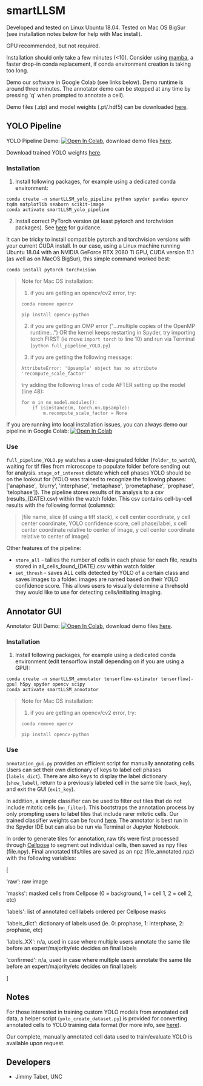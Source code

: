 # smartLLSM
Developed and tested on Linux Ubuntu 18.04. Tested on Mac OS BigSur (see installation notes below for help with Mac install).

GPU recommended, but not required.

Installation should only take a few minutes (<10). Consider using [mamba](https://mamba.readthedocs.io/en/latest/), a faster drop-in conda replacement, if conda environment creation is taking too long.

Demo our software in Google Colab (see links below). Demo runtime is around three minutes. The annotator demo can be stopped at any time by pressing 'q' when prompted to annotate a cell).

Demo files (.zip) and model weights (.pt/.hdf5) can be downloaded [here](https://www.dropbox.com/s/2xwfox4e8mg0jhv/smartLLSM%20Demo%20Data.zip?dl=0&file_subpath=%2FsmartLLSM+Demo+Data).

## YOLO Pipeline

YOLO Pipeline Demo:
[![Open In Colab](https://colab.research.google.com/assets/colab-badge.svg)](https://colab.research.google.com/drive/11YKXvFOAEAKNaunR0JqvFjqtqKtBgaHX?usp=sharing), download demo files [here](https://www.dropbox.com/s/2xwfox4e8mg0jhv/smartLLSM%20Demo%20Data.zip?dl=0&file_subpath=%2FsmartLLSM+Demo+Data%2FYOLO_demo.zip).

Download trained YOLO weights [here](https://www.dropbox.com/s/2xwfox4e8mg0jhv/smartLLSM%20Demo%20Data.zip?dl=0&file_subpath=%2FsmartLLSM+Demo+Data%2FYOLO_weights.pt).

### Installation

1. Install following packages, for example using a dedicated conda environment:

```
conda create -n smartLLSM_yolo_pipeline python spyder pandas opencv tqdm matplotlib seaborn scikit-image
conda activate smartLLSM_yolo_pipeline
```

2. Install correct PyTorch version (at least pytorch and torchvision packages). See [here](https://pytorch.org/get-started/locally/) for guidance.

It can be tricky to install compatible pytorch and torchvision versions with your current CUDA install. In our case, using a Linux machine running Ubuntu 18.04 with an NVIDIA GeForce RTX 2080 Ti GPU, CUDA version 11.1 (as well as on MacOS BigSur), this simple command worked best:

```
conda install pytorch torchvision
```

> Note for Mac OS installation: 
> 
> 1. if you are getting an opencv/cv2 error, try:
>
> ```conda remove opencv```
>
> ```pip install opencv-python```
>
> 2. if you are getting an OMP error ("...multiple copies of the OpenMP runtime...") OR the kernel keeps restarting in Spyder, try importing torch FIRST (ie move ```import torch``` to line 10) and run via Terminal (```python full_pipeline_YOLO.py```)
> 
> 3. if you are getting the following message:
>
> ```AttributeError: 'Upsample' object has no attribute 'recompute_scale_factor'```
>
> try adding the following lines of code AFTER setting up the model (line 48):
>
> ```
> for m in nn_model.modules():
>     if isinstance(m, torch.nn.Upsample):
>         m.recompute_scale_factor = None
> ```

If you are running into local installation issues, you can always demo our pipeline in Google Colab: [![Open In Colab](https://colab.research.google.com/assets/colab-badge.svg)](https://colab.research.google.com/drive/11YKXvFOAEAKNaunR0JqvFjqtqKtBgaHX?usp=sharing)

### Use

```full_pipeline_YOLO.py``` watches a user-designated folder (```folder_to_watch```), waiting for tif files from microscope to populate folder before sending out for analysis. ```stage_of_interest``` dictate which cell phases YOLO should be on the lookout for (YOLO was trained to recognize the following phases: ['anaphase', 'blurry', 'interphase', 'metaphase', 'prometaphase', 'prophase', 'telophase']). The pipeline stores results of its analysis to a csv (results_{DATE}.csv) within the watch folder. This csv contains cell-by-cell results with the following format (columns):
> [file name, slice (if using a tiff stack), x cell center coordinate, y cell center coordinate, YOLO confidence score, cell phase/label, x cell center coordinate relative to center of image, y cell center coordinate relative to center of image]

Other features of the pipeline:
* ```store_all``` - tallies the number of cells in each phase for each file, results stored in all_cells_found_{DATE}.csv within watch folder
* ```set_thresh``` - saves ALL cells detected by YOLO of a certain class and saves images to a folder. images are named based on their YOLO confidence score. This allows users to visually determine a threhsold they would like to use for detecting cells/initiating imaging.

## Annotator GUI

Annotator GUI Demo:
[![Open In Colab](https://colab.research.google.com/assets/colab-badge.svg)](https://colab.research.google.com/drive/15XbMJAP2yDOS5VtXgFkwGQYSIqarJQp0?usp=share_link), download demo files [here](https://www.dropbox.com/s/2xwfox4e8mg0jhv/smartLLSM%20Demo%20Data.zip?dl=0&file_subpath=%2FsmartLLSM+Demo+Data%2Fannotation_demo.zip).

### Installation

1. Install following packages, for example using a dedicated conda environment (edit tensorflow install depending on if you are using a GPU):

```
conda create -n smartLLSM_annotator tensorflow-estimator tensorflow[-gpu] h5py spyder opencv scipy
conda activate smartLLSM_annotator
```

> Note for Mac OS installation: 
> 
> 1. if you are getting an opencv/cv2 error, try:
>
> ```conda remove opencv```
>
> ```pip install opencv-python```

### Use

```annotation_gui.py``` provides an efficient script for manually annotating cells. Users can set their own dictionary of keys to label cell phases (```labels_dict```). There are also keys to display the label dictionary (```show_label```), return to a previously labeled cell in the same tile (```back_key```), and exit the GUI (```exit_key```).

In addition, a simple classifier can be used to filter out tiles that do not include mitotic cells (```nn_filter```). This bootstraps the annotation process by only prompting users to label tiles that include rarer mitotic cells. Our trained classifier weights can be found [here](https://www.dropbox.com/s/2xwfox4e8mg0jhv/smartLLSM%20Demo%20Data.zip?dl=0&file_subpath=%2FsmartLLSM+Demo+Data%2Fannotator_filter.hdf5). The annotator is best run in the Spyder IDE but can also be run via Terminal or Jupyter Notebook. 

In order to generate tiles for annotation, raw tifs were first processed through [Cellpose](https://github.com/MouseLand/cellpose) to segment out individual cells, then saved as npy files (file.npy). Final annotated tifs/tiles are saved as an npz (file_annotated.npz) with the following variables:

[

'raw': raw image

'masks': masked cells from Cellpose (0 = background, 1 = cell 1, 2 = cell 2, etc)

'labels': list of annotated cell labels ordered per Cellpose masks

'labels_dict': dictionary of labels used (ie. 0: prophase, 1: interphase, 2: prophase, etc)

'labels_XX': n/a, used in case where multiple users annotate the same tile before an expert/majority/etc decides on final labels

'confirmed': n/a, used in case where multiple users annotate the same tile before an expert/majority/etc decides on final labels

]

## Notes
For those interested in training custom YOLO models from annotated cell data, a helper script (```yolo_create_dataset.py```) is provided for converting annotated cells to YOLO training data format (for more info, see [here](https://github.com/ultralytics/yolov5/wiki/Train-Custom-Data)).

Our complete, manually annotated cell data used to train/evaluate YOLO is available upon request.

## Developers
* Jimmy Tabet, UNC

